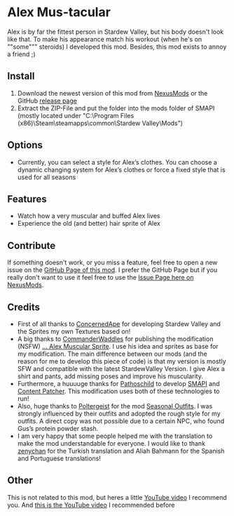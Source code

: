 # Alex Mus-tacular
Alex is by far the fittest person in Stardew Valley, but his body doesn't look like that. To make his appearance match his workout (when he's on ""some""" steroids) I developed this mod. Besides, this mod exists to annoy a friend ;)

## Install

1. Download the newest version of this mod from [NexusMods](https://www.nexusmods.com/users/96969738?tab=user+files) or the GitHub [release page](https://github.com/Nordmole/AlexMustacular/releases)
2. Extract the ZIP-File and put the folder into the mods folder of SMAPI (mostly located under "C:\Program Files (x86)\Steam\steamapps\common\Stardew Valley\Mods")

## Options

- Currently, you can select a style for Alex’s clothes. You can choose a dynamic changing system for Alex’s clothes or force a fixed style that is used for all seasons

## Features

- Watch how a very muscular and buffed Alex lives
- Experience the old (and better) hair sprite of Alex

## Contribute

If something doesn't work, or you miss a feature, feel free to open a new issue on the [GitHub Page of this mod](https://github.com/Nordmole/AlexMustacular/issues). I prefer the GitHub Page but if you really don't want to use it feel free to use the [Issue Page here on NexusMods](https://www.nexusmods.com/stardewvalley/mods/9565?tab=bugs).

## Credits

- First of all thanks to [ConcernedApe](https://twitter.com/concernedape) for developing Stardew Valley and the Sprites my own Textures based on!
- A big thanks to [CommanderWaddles](https://www.nexusmods.com/stardewvalley/users/64707721) for publishing the modification (NSFW) [... Alex Muscular Sprite](https://www.nexusmods.com/stardewvalley/mods/3388). I use his idea and sprites as base for my modification. The main difference between our mods (and the reason for me to develop this piece of code) is that my version is mostly SFW and compatible with the latest StardewValley Version. I give Alex a shirt and pants, add missing poses and improve his muscularity.
- Furthermore, a huuuuge thanks for [Pathoschild](https://www.nexusmods.com/stardewvalley/users/1552317) to develop [SMAPI](https://www.nexusmods.com/stardewvalley/mods/2400) and [Content Patcher](https://www.nexusmods.com/stardewvalley/mods/1915). This modification uses both of these technologies to run!
- Also, huge thanks to [Poltergeist](https://www.nexusmods.com/stardewvalley/users/2679113) for the mod [Seasonal Outfits](https://www.nexusmods.com/stardewvalley/mods/5450). I was strongly influenced by their outfits and adopted the rough style for my outfits. A direct copy was not possible due to a certain NPC, who found Gus’s protein powder stash.
- I am very happy that some people helped me with the translation to make the mod understandable for everyone. I would like to thank [zenychan](https://www.nexusmods.com/users/108249578) for the Turkish translation and Aliah Bahmann for the Spanish and Portuguese translations!

## Other

This is not related to this mod, but heres a little [YouTube video](https://youtu.be/Yi5_fSv7qXk) I recommend you. And [this is the YouTube video](https://youtu.be/1SG5A3PYaUs) I recommended before